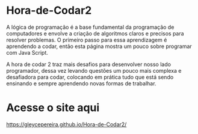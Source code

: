 # Hora-de-Codar2
A lógica de programação é a base fundamental da programação de computadores e envolve a criação de algoritmos claros e precisos para resolver problemas. O primeiro passo para essa aprendizagem é aprendendo a codar, então esta página mostra um pouco sobre programar com Java Script.

A hora de codar 2 traz mais desafios para desenvolver nosso lado programador, dessa vez levando questões um pouco mais complexa e desafiadora para codar, colocando em prática tudo que está sendo ensinando e sempre aprendendo novas formas de trabalhar.

# Acesse o site aqui
https://gleycepereira.github.io/Hora-de-Codar2/
